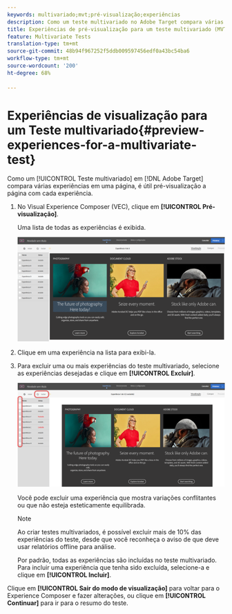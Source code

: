 ```yaml
---
keywords: multivariado;mvt;pré-visualização;experiências
description: Como um teste multivariado no Adobe Target compara várias experiências em uma página, é útil pré-visualização a página com cada experiência.
title: Experiências de pré-visualização para um teste multivariado (MVT)
feature: Multivariate Tests
translation-type: tm+mt
source-git-commit: 48b94f967252f5ddb009597456edf0a43bc54ba6
workflow-type: tm+mt
source-wordcount: '200'
ht-degree: 68%

---
```



# Experiências de visualização para um Teste multivariado{#preview-experiences-for-a-multivariate-test}

Como um [!UICONTROL Teste multivariado] em [!DNL Adobe Target] compara várias experiências em uma página, é útil pré-visualização a página com cada experiência.

1. No Visual Experience Composer (VEC), clique em **[!UICONTROL Pré-visualização]**.

   Uma lista de todas as experiências é exibida.

   ![](assets/preview.png)

1. Clique em uma experiência na lista para exibi-la.

1. Para excluir uma ou mais experiências do teste multivariado, selecione as experiências desejadas e clique em **[!UICONTROL Excluir]**.

   ![Excluir experiências](/help/c-activities/c-multivariate-testing/t-create-multivariate-test/assets/preview-mvt-exclude.png)

   Você pode excluir uma experiência que mostra variações conflitantes ou que não esteja esteticamente equilibrada.

   >[!NOTE]
   >
   >Ao criar testes multivariados, é possível excluir mais de 10% das experiências do teste, desde que você reconheça o aviso de que deve usar relatórios offline para análise.

   Por padrão, todas as experiências são incluídas no teste multivariado. Para incluir uma experiência que tenha sido excluída, selecione-a e clique em **[!UICONTROL Incluir]**.

Clique em **[!UICONTROL Sair do modo de visualização]** para voltar para o Experience Composer e fazer alterações, ou clique em **[!UICONTROL Continuar]** para ir para o resumo do teste.

